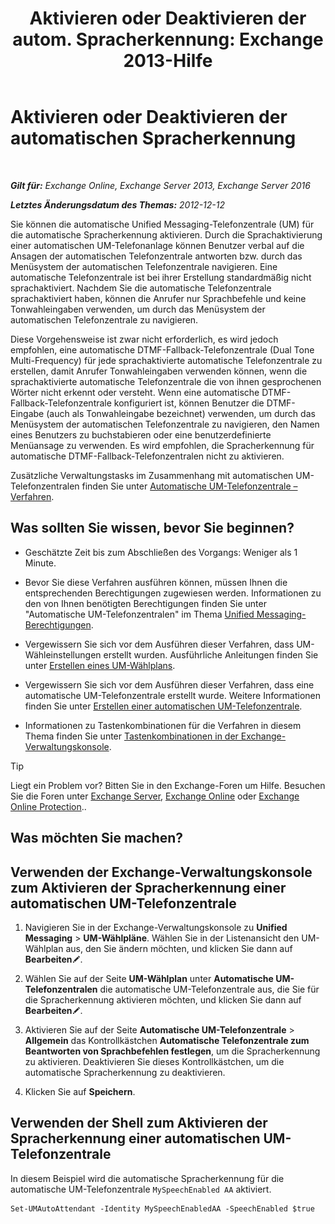 ﻿---
title: 'Aktivieren oder Deaktivieren der autom. Spracherkennung: Exchange 2013-Hilfe'
TOCTitle: Aktivieren oder Deaktivieren der automatischen Spracherkennung
ms:assetid: 92b3b679-b503-4068-8e88-25ec0f4537ab
ms:mtpsurl: https://technet.microsoft.com/de-de/library/Bb232128(v=EXCHG.150)
ms:contentKeyID: 52062741
ms.date: 04/24/2018
mtps_version: v=EXCHG.150
ms.translationtype: HT
---

# Aktivieren oder Deaktivieren der automatischen Spracherkennung

 

_**Gilt für:** Exchange Online, Exchange Server 2013, Exchange Server 2016_

_**Letztes Änderungsdatum des Themas:** 2012-12-12_

Sie können die automatische Unified Messaging-Telefonzentrale (UM) für die automatische Spracherkennung aktivieren. Durch die Sprachaktivierung einer automatischen UM-Telefonanlage können Benutzer verbal auf die Ansagen der automatischen Telefonzentrale antworten bzw. durch das Menüsystem der automatischen Telefonzentrale navigieren. Eine automatische Telefonzentrale ist bei ihrer Erstellung standardmäßig nicht sprachaktiviert. Nachdem Sie die automatische Telefonzentrale sprachaktiviert haben, können die Anrufer nur Sprachbefehle und keine Tonwahleingaben verwenden, um durch das Menüsystem der automatischen Telefonzentrale zu navigieren.

Diese Vorgehensweise ist zwar nicht erforderlich, es wird jedoch empfohlen, eine automatische DTMF-Fallback-Telefonzentrale (Dual Tone Multi-Frequency) für jede sprachaktivierte automatische Telefonzentrale zu erstellen, damit Anrufer Tonwahleingaben verwenden können, wenn die sprachaktivierte automatische Telefonzentrale die von ihnen gesprochenen Wörter nicht erkennt oder versteht. Wenn eine automatische DTMF-Fallback-Telefonzentrale konfiguriert ist, können Benutzer die DTMF-Eingabe (auch als Tonwahleingabe bezeichnet) verwenden, um durch das Menüsystem der automatischen Telefonzentrale zu navigieren, den Namen eines Benutzers zu buchstabieren oder eine benutzerdefinierte Menüansage zu verwenden. Es wird empfohlen, die Spracherkennung für automatische DTMF-Fallback-Telefonzentralen nicht zu aktivieren.

Zusätzliche Verwaltungstasks im Zusammenhang mit automatischen UM-Telefonzentralen finden Sie unter [Automatische UM-Telefonzentrale – Verfahren](https://review.docs.microsoft.com/de-de/exchange/voice-mail-unified-messaging/automatically-answer-and-route-calls/um-auto-attendant-procedures).

## Was sollten Sie wissen, bevor Sie beginnen?

  - Geschätzte Zeit bis zum Abschließen des Vorgangs: Weniger als 1 Minute.

  - Bevor Sie diese Verfahren ausführen können, müssen Ihnen die entsprechenden Berechtigungen zugewiesen werden. Informationen zu den von Ihnen benötigten Berechtigungen finden Sie unter "Automatische UM-Telefonzentralen" im Thema [Unified Messaging-Berechtigungen](unified-messaging-permissions-exchange-2013-help.md).

  - Vergewissern Sie sich vor dem Ausführen dieser Verfahren, dass UM-Wähleinstellungen erstellt wurden. Ausführliche Anleitungen finden Sie unter [Erstellen eines UM-Wählplans](https://review.docs.microsoft.com/de-de/exchange/voice-mail-unified-messaging/connect-voice-mail-system/create-um-dial-plan).

  - Vergewissern Sie sich vor dem Ausführen dieser Verfahren, dass eine automatische UM-Telefonzentrale erstellt wurde. Weitere Informationen finden Sie unter [Erstellen einer automatischen UM-Telefonzentrale](https://review.docs.microsoft.com/de-de/exchange/voice-mail-unified-messaging/automatically-answer-and-route-calls/create-a-um-auto-attendant).

  - Informationen zu Tastenkombinationen für die Verfahren in diesem Thema finden Sie unter [Tastenkombinationen in der Exchange-Verwaltungskonsole](keyboard-shortcuts-in-the-exchange-admin-center-exchange-online-protection-help.md).


> [!TIP]
> Liegt ein Problem vor? Bitten Sie in den Exchange-Foren um Hilfe. Besuchen Sie die Foren unter <A href="https://go.microsoft.com/fwlink/p/?linkid=60612">Exchange Server</A>, <A href="https://go.microsoft.com/fwlink/p/?linkid=267542">Exchange Online</A> oder <A href="https://go.microsoft.com/fwlink/p/?linkid=285351">Exchange Online Protection</A>..



## Was möchten Sie machen?

## Verwenden der Exchange-Verwaltungskonsole zum Aktivieren der Spracherkennung einer automatischen UM-Telefonzentrale

1.  Navigieren Sie in der Exchange-Verwaltungskonsole zu **Unified Messaging** \> **UM-Wählpläne**. Wählen Sie in der Listenansicht den UM-Wählplan aus, den Sie ändern möchten, und klicken Sie dann auf **Bearbeiten**![Bearbeitungssymbol](images/Bb124582.6f53ccb2-1f13-4c02-bea0-30690e6ea71d(EXCHG.150).gif "Bearbeitungssymbol").

2.  Wählen Sie auf der Seite **UM-Wählplan** unter **Automatische UM-Telefonzentralen** die automatische UM-Telefonzentrale aus, die Sie für die Spracherkennung aktivieren möchten, und klicken Sie dann auf **Bearbeiten**![Bearbeitungssymbol](images/Bb124582.6f53ccb2-1f13-4c02-bea0-30690e6ea71d(EXCHG.150).gif "Bearbeitungssymbol").

3.  Aktivieren Sie auf der Seite **Automatische UM-Telefonzentrale** \> **Allgemein** das Kontrollkästchen **Automatische Telefonzentrale zum Beantworten von Sprachbefehlen festlegen**, um die Spracherkennung zu aktivieren. Deaktivieren Sie dieses Kontrollkästchen, um die automatische Spracherkennung zu deaktivieren.

4.  Klicken Sie auf **Speichern**.

## Verwenden der Shell zum Aktivieren der Spracherkennung einer automatischen UM-Telefonzentrale

In diesem Beispiel wird die automatische Spracherkennung für die automatische UM-Telefonzentrale `MySpeechEnabled AA` aktiviert.

    Set-UMAutoAttendant -Identity MySpeechEnabledAA -SpeechEnabled $true


